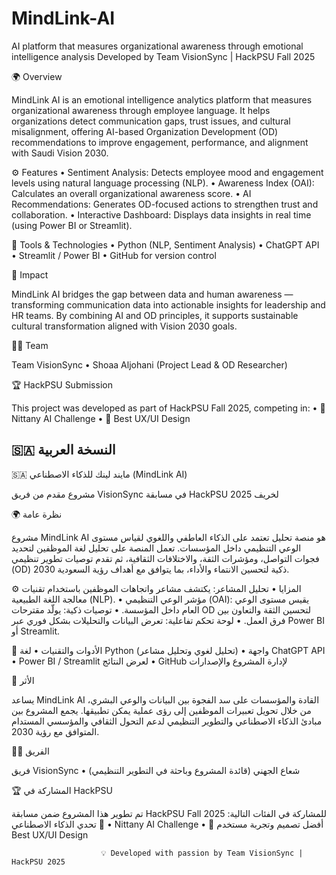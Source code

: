 # MindLink-AI
AI platform that measures organizational awareness through emotional intelligence analysis
Developed by Team VisionSync | HackPSU Fall 2025

🌍 Overview

MindLink AI is an emotional intelligence analytics platform that measures organizational awareness through employee language.
It helps organizations detect communication gaps, trust issues, and cultural misalignment, offering AI-based Organization Development (OD) recommendations to improve engagement, performance, and alignment with Saudi Vision 2030.



⚙️ Features
	•	Sentiment Analysis: Detects employee mood and engagement levels using natural language processing (NLP).
	•	Awareness Index (OAI): Calculates an overall organizational awareness score.
	•	AI Recommendations: Generates OD-focused actions to strengthen trust and collaboration.
	•	Interactive Dashboard: Displays data insights in real time (using Power BI or Streamlit).



🧩 Tools & Technologies
	•	Python (NLP, Sentiment Analysis)
	•	ChatGPT API
	•	Streamlit / Power BI
	•	GitHub for version control



🎯 Impact

MindLink AI bridges the gap between data and human awareness — transforming communication data into actionable insights for leadership and HR teams.
By combining AI and OD principles, it supports sustainable cultural transformation aligned with Vision 2030 goals.



👩‍💻 Team

Team VisionSync
	•	Shoaa Aljohani (Project Lead & OD Researcher)



🏆 HackPSU Submission

This project was developed as part of HackPSU Fall 2025, competing in:
	•	🧠 Nittany AI Challenge
	•	🎨 Best UX/UI Design





## 🇸🇦 النسخة العربية

🇸🇦 مايند لينك للذكاء الاصطناعي (MindLink AI)

مشروع مقدم من فريق VisionSync في مسابقة HackPSU لخريف 2025

🌍 نظرة عامة

مشروع MindLink AI هو منصة تحليل تعتمد على الذكاء العاطفي واللغوي لقياس مستوى الوعي التنظيمي داخل المؤسسات.
تعمل المنصة على تحليل لغة الموظفين لتحديد فجوات التواصل، ومؤشرات الثقة، والاختلافات الثقافية، ثم تقدم توصيات تطوير تنظيمي (OD) ذكية لتحسين الانتماء والأداء، بما يتوافق مع أهداف رؤية السعودية 2030.



⚙️ المزايا
	•	تحليل المشاعر: يكتشف مشاعر واتجاهات الموظفين باستخدام تقنيات معالجة اللغة الطبيعية (NLP).
	•	مؤشر الوعي التنظيمي (OAI): يقيس مستوى الوعي العام داخل المؤسسة.
	•	توصيات ذكية: يولّد مقترحات OD لتحسين الثقة والتعاون بين فرق العمل.
	•	لوحة تحكم تفاعلية: تعرض البيانات والتحليلات بشكل فوري عبر Power BI أو Streamlit.



🧩 الأدوات والتقنيات
	•	لغة Python (تحليل لغوي وتحليل مشاعر)
	•	واجهة ChatGPT API
	•	Power BI / Streamlit لعرض النتائج
	•	GitHub لإدارة المشروع والإصدارات



🎯 الأثر

يساعد MindLink AI القادة والمؤسسات على سد الفجوة بين البيانات والوعي البشري، من خلال تحويل تعبيرات الموظفين إلى رؤى عملية يمكن تطبيقها.
يجمع المشروع بين مبادئ الذكاء الاصطناعي والتطوير التنظيمي لدعم التحول الثقافي والمؤسسي المستدام المتوافق مع رؤية 2030.



👩‍💻 الفريق

فريق VisionSync
	•	شعاع الجهني (قائدة المشروع وباحثة في التطوير التنظيمي)



🏆 المشاركة في HackPSU

تم تطوير هذا المشروع ضمن مسابقة HackPSU Fall 2025 للمشاركة في الفئات التالية:
	•	🧠 تحدي الذكاء الاصطناعي Nittany AI Challenge
	•	🎨 أفضل تصميم وتجربة مستخدم Best UX/UI Design

                        💡 Developed with passion by Team VisionSync | HackPSU 2025
